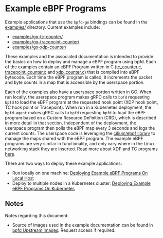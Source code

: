 # Example eBPF Programs

Example applications that use the `bpfd-go` bindings can be found in the
[examples/](https://github.com/bpfd-dev/bpfd/tree/main/examples/) directory.
Current examples include:

* [examples/go-tc-counter/](https://github.com/bpfd-dev/bpfd/tree/main/examples/go-tc-counter)
* [examples/go-tracepoint-counter/](https://github.com/bpfd-dev/bpfd/tree/main/examples/go-tracepoint-counter)
* [examples/go-xdp-counter/](https://github.com/bpfd-dev/bpfd/tree/main/examples/go-xdp-counter)

These examples and the associated documentation is intended to provide the basics on how to deploy
and manage a eBPF program using bpfd. Each of the examples contain an eBPF Program written in C
([tc_counter.c](https://github.com/bpfd-dev/bpfd/tree/main/examples/go-tc-counter/bpf/tc_counter.c),
[tracepoint_counter.c](https://github.com/bpfd-dev/bpfd/tree/main/examples/go-tracepoint-counter/bpf/tracepoint_counter.c) and
[xdp_counter.c](https://github.com/bpfd-dev/bpfd/tree/main/examples/go-xdp-counter/bpf/xdp_counter.c))
that is compiled into eBPF bytecode.
Each time the eBPF program is called, it increments the packet and byte counts in a map that is accessible
by the userspace portion.

Each of the examples also have a userspace portion written in GO.
When run locally, the userspace program makes gRPC calls to `bpfd` requesting `bpfd` to load the eBPF program
at the requested hook point (XDP hook point, TC hook point or Tracepoint).
When run in a Kubernetes deployment, the `bpfd-agent` makes gRPC calls to `bpfd` requesting `bpfd` to load
the eBPF program based on a Custom Resource Definition (CRD), which is described in more detail in that section.
Independent of the deployment, the userspace program then polls the eBPF map every 3 seconds and logs the
current counts.
The userspace code is leveraging the [cilium/ebpf library](https://github.com/cilium/ebpf)
to manage the maps shared with the eBPF program.
The example eBPF programs are very similar in functionality, and only vary where in the Linux networking stack
they are inserted.
Read more about XDP and TC programs [here](https://docs.cilium.io/en/latest/bpf/progtypes/).

There are two ways to deploy these example applications:

* Run locally on one machine: [Deploying Example eBPF Programs On Local Host](./example-ebpf-local.md)
* Deploy to multiple nodes in a Kubernetes cluster: [Deploying Example eBPF Programs On Kubernetes](./example-ebpf-k8s.md)

## Notes

Notes regarding this document:

- Source of images used in the example documentation can be found in
  [bpfd Upstream Images](https://docs.google.com/presentation/d/1wU4xu6xeyk9cB3G-Nn-dzkf90j1-EI4PB167G7v-Xl4/edit?usp=sharing).
  Request access if required.
